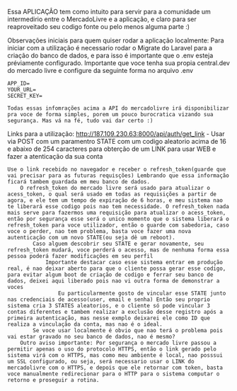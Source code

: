 Essa APLICAÇÂO tem como intuito para servir para a comunidade um intermedirio entre o MercadoLivre e a aplicação, e claro para ser reaproveitado seu codigo fonte ou pelo menos alguma parte :)

Observações iniciais para quem quiser rodar a aplicação localmente:
    Para iniciar com a utilização é necessario rodar o Migrate do Laravel para a criação do banco de dados, e para isso é importante que o .env esteja préviamente configurado.
    Importante que voce tenha sua propia central.dev do mercado livre e configure da seguinte forma no arquivo .env

    APP_ID=
    YOUR_URL=
    SECRET_KEY=

    Todas essas infomrações acima a API do mercadolivre irá disponibilizar pra voce de forma simples, porem um pouco burocratica vizando sua segurança. Mas vá na fé, tudo vai dar certo :)
Links para a utilização:
    http://187.109.230.63:8000/api/auth/get_link - Usar via POST com um paramentro STATE com um codigo aleatorio acima de 16 e abaixo de 254 caracteres para obterção de um LINK para usar WEB e fazer a atenticação da sua conta
    
    Use o link recebido no navegador e receber o refresh_token(guarde que vai precisar para as futuras requisções) Lembrando que essa informação ficará tambem guardada em meu banco de dados.
        O refresh_token do mercado livre será usado para atualizar o acess_token, o qual será usado em todas as requisições a partir de agora, e ele tem um tempo de expiração de 6 horas, e meu sistema nao te liberará esse codigo pois nao tem necessidade. O refresh_token nada mais serve para fazermos uma requisição para atualizar o acess_token, então por segurança esse será o unico momento que o sistema liberará o refresh_token para voce utilizador, então o guarde com sabedoria, caso voce o perder, nao tem problema, basta voce fazer uma nova autenticação com um novo STATE(ou seja dê um reboot).
            Caso alguem descobrir seu STATE e gerar novamente, seu refresh_token mudará, voce perderá o acesso, mas de nenhuma forma essa pessoa poderá fazer modificações em seu perfil
                Importante destacar caso esse sistema entrar em produção real, é nao deixar aberto para que o cliente possa gerar esse codigo, para evitar algum boot de criação de codigo e ferrar seu banco de dados, deixei aqui liberado pois nao vi outra forma de demonstrar a voces
                    Eu particularmente gosto de vincular esse STATE junto nas credenciais de acesso(user, email e senha) Então seu proprio sistema cria 3 STATES aleatorios, e o cliente só pode vincular 3 contas diferentes e tambem realizar a exclusão desse registro após a primeira autenticação, mas nesse exmplo deixarei ele como ID que realiza a vinculação da conta, mas nao é o ideal.
            Se voce usar localmente é obvio que nao terá o problema pois vai estar gravado no seu banco de dados, nao é mesmo?
        Outro aviso importante: Por segurança o mercado livre passou a permitir apenas o uso do protocolo HTTPS, então o link gerado pelo sistema virá com o HTTPS, mas como meu ambiente é local, nao posssui um SSL configurado, ou seja, será necessario usar o LINK do mercadolivre com o HTTPS, e depois que ele retornar com token, basta voce manualmente redirecionar para o HTTP para o sistema computar o retorno e proseguir a rotina.
 

    